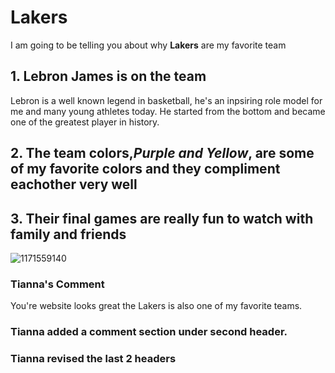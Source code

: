 # Lakers
I am going to be telling you about why **Lakers** are my favorite team

## 1. Lebron James is on the team
Lebron is a well known legend in basketball, he's an inpsiring role model for me and many young athletes today. He started from the bottom and became one of the greatest player in history. 
## 2. The team colors,*Purple and Yellow*, are some of my favorite colors and they compliment eachother very well 
## 3. Their final games are really fun to watch with family and friends

![1171559140](https://github.com/Saidm2/Favorite/assets/143037539/00e8c941-68bd-41ae-8021-ebe6000ea487)

### Tianna's Comment 

You're website looks great the Lakers is also one of my favorite teams.

### Tianna added a comment section under second header.

### Tianna revised the last 2 headers
